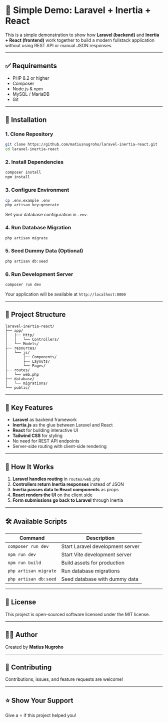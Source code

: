 # 🚀 Simple Demo: Laravel + Inertia + React

This is a simple demonstration to show how **Laravel (backend)** and **Inertia + React (frontend)** work together to build a modern fullstack application without using REST API or manual JSON responses.

---

## ✅ Requirements

- PHP 8.2 or higher
- Composer
- Node.js & npm
- MySQL / MariaDB
- Git

---

## 🔧 Installation

### 1. Clone Repository

```bash
git clone https://github.com/matiusnugroho/laravel-inertia-react.git
cd laravel-inertia-react
```

### 2. Install Dependencies

```bash
composer install
npm install
```

### 3. Configure Environment

```bash
cp .env.example .env
php artisan key:generate
```

Set your database configuration in `.env`.

### 4. Run Database Migration

```bash
php artisan migrate
```

### 5. Seed Dummy Data (Optional)

```bash
php artisan db:seed
```

### 6. Run Development Server

```bash
composer run dev
```

Your application will be available at `http://localhost:8000`

---

## 📂 Project Structure

```
laravel-inertia-react/
├── app/
│   ├── Http/
│   │   └── Controllers/
│   └── Models/
├── resources/
│   └── js/
│       ├── Components/
│       ├── Layouts/
│       └── Pages/
├── routes/
│   └── web.php
├── database/
│   └── migrations/
└── public/
```

---

## 🎯 Key Features

- **Laravel** as backend framework
- **Inertia.js** as the glue between Laravel and React
- **React** for building interactive UI
- **Tailwind CSS** for styling
- No need for REST API endpoints
- Server-side routing with client-side rendering

---

## 📖 How It Works

1. **Laravel handles routing** in `routes/web.php`
2. **Controllers return Inertia responses** instead of JSON
3. **Inertia passes data to React components** as props
4. **React renders the UI** on the client side
5. **Form submissions go back to Laravel** through Inertia

---

## 🛠️ Available Scripts

| Command | Description |
|---------|-------------|
| `composer run dev` | Start Laravel development server |
| `npm run dev` | Start Vite development server |
| `npm run build` | Build assets for production |
| `php artisan migrate` | Run database migrations |
| `php artisan db:seed` | Seed database with dummy data |

---

## 📝 License

This project is open-sourced software licensed under the MIT license.

---

## 👨‍💻 Author

Created by **Matius Nugroho**

---

## 🤝 Contributing

Contributions, issues, and feature requests are welcome!

---

## ⭐ Show Your Support

Give a ⭐️ if this project helped you!